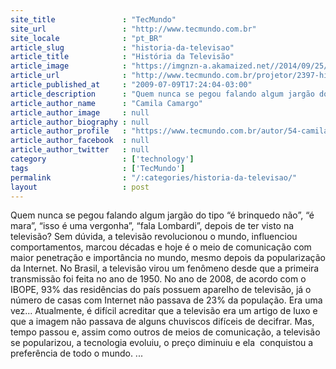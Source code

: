```yaml
---
site_title               : "TecMundo"
site_url                 : "http://www.tecmundo.com.br"
site_locale              : "pt_BR"
article_slug             : "historia-da-televisao"
article_title            : "História da Televisão"
article_image            : "https://imgnzn-a.akamaized.net//2014/09/25/25120253818180-t1200x480.jpg"
article_url              : "http://www.tecmundo.com.br/projetor/2397-historia-da-televisao.htm"
article_published_at     : "2009-07-09T17:24:04-03:00"
article_description      : "Quem nunca se pegou falando algum jargão do tipo “é brinquedo não”, “é mara”, “isso é uma vergonha”, “fala Lombardi”, depois de ter visto na televisão? Sem dúvida, a televisão revolucionou o mundo, influenciou comportamentos, marcou décadas e hoje é o meio de comunicação com maior penetração e importância no mundo, mesmo depois da popularização da Internet. No Brasil, a televisão virou um fenômeno desde que a primeira transmissão foi feita no ano de 1950. No ano de 2008, de acordo com o IBOPE, 93% das residências do país possuem aparelho de televisão, já o número de casas com Internet não passava de 23% da população. Era uma vez... Atualmente, é difícil acreditar que a televisão era um artigo de luxo e que a imagem não passava de alguns chuviscos difíceis de decifrar. Mas, tempo passou e, assim como outros de meios de comunicação, a televisão se popularizou, a tecnologia evoluiu, o preço diminuiu e ela  conquistou a preferência de todo o mundo. ..."
article_author_name      : "Camila Camargo"
article_author_image     : null
article_author_biography : null
article_author_profile   : "https://www.tecmundo.com.br/autor/54-camila-camargo/"
article_author_facebook  : null
article_author_twitter   : null
category                 : ['technology']
tags                     : ['TecMundo']
permalink                : "/:categories/historia-da-televisao/"
layout                   : post
---
```


Quem nunca se pegou falando algum jargão do tipo “é brinquedo não”, “é mara”, “isso é uma vergonha”, “fala Lombardi”, depois de ter visto na televisão? Sem dúvida, a televisão revolucionou o mundo, influenciou comportamentos, marcou décadas e hoje é o meio de comunicação com maior penetração e importância no mundo, mesmo depois da popularização da Internet. No Brasil, a televisão virou um fenômeno desde que a primeira transmissão foi feita no ano de 1950. No ano de 2008, de acordo com o IBOPE, 93% das residências do país possuem aparelho de televisão, já o número de casas com Internet não passava de 23% da população. Era uma vez... Atualmente, é difícil acreditar que a televisão era um artigo de luxo e que a imagem não passava de alguns chuviscos difíceis de decifrar. Mas, tempo passou e, assim como outros de meios de comunicação, a televisão se popularizou, a tecnologia evoluiu, o preço diminuiu e ela  conquistou a preferência de todo o mundo. ...
